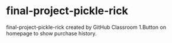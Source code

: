 # final-project-pickle-rick
final-project-pickle-rick created by GitHub Classroom
1.Button on homepage to show purchase history.
